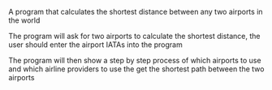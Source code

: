 A program that calculates the shortest distance between any two
airports in the world

The program will ask for two airports to calculate the shortest distance,
the user should enter the airport IATAs into the program

The program will then show a step by step process of which airports to use
and which airline providers to use the get the shortest path between the 
two airports